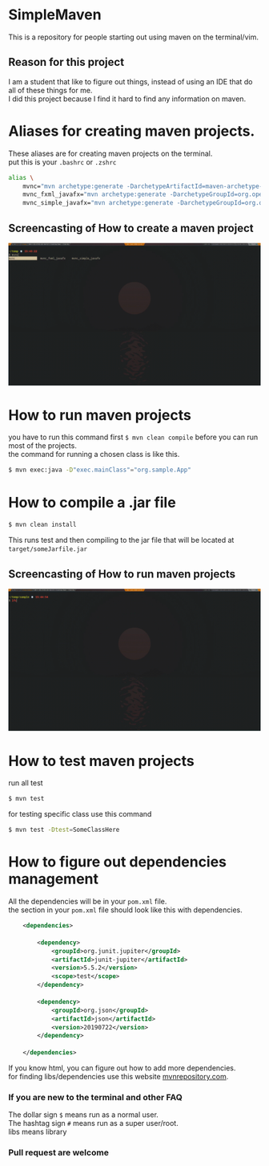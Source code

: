 # SimpleMaven
This is a repository for people starting out using maven on the terminal/vim.

## Reason for this project
I am a student that like to figure out things, instead of using an IDE that do all of these things for me.  
I did this project because I find it hard to find any information on maven.


# Aliases for creating maven projects.

These aliases are for creating maven projects on the terminal.  
put this is your `.bashrc` or `.zshrc`
```bash
alias \
	mvnc="mvn archetype:generate -DarchetypeArtifactId=maven-archetype-quickstart" \
	mvnc_fxml_javafx="mvn archetype:generate -DarchetypeGroupId=org.openjfx -DarchetypeArtifactId=javafx-archetype-fxml" \
	mvnc_simple_javafx="mvn archetype:generate -DarchetypeGroupId=org.openjfx -DarchetypeArtifactId=javafx-archetype-simple" 
```

## Screencasting of How to create a maven project
![](res/video_create_javafx.gif)

# How to run maven projects
you have to run this command first `$ mvn clean compile` before you can run most of the projects.  
the command for running a chosen class is like this.  
```bash
$ mvn exec:java -D"exec.mainClass"="org.sample.App"
```

# How to compile a .jar file
```bash
$ mvn clean install 
```
This runs test and then compiling to the jar file that will be located at `target/someJarfile.jar`

## Screencasting of How to run maven projects   
![](res/video_run_javafx.gif)

# How to test maven projects
run all test
```bash
$ mvn test
```
for testing specific class use this command 
```bash
$ mvn test -Dtest=SomeClassHere
```


# How to figure out dependencies management
All the dependencies will be in your `pom.xml` file.  
the section in your `pom.xml` file should look like this with dependencies.   
```xml
    <dependencies>

        <dependency>
            <groupId>org.junit.jupiter</groupId>
            <artifactId>junit-jupiter</artifactId>
            <version>5.5.2</version>
            <scope>test</scope>
        </dependency>

        <dependency>
            <groupId>org.json</groupId>
            <artifactId>json</artifactId>
            <version>20190722</version>
        </dependency>

    </dependencies>
```
If you know html, you can figure out how to add more dependencies.  
for finding libs/dependencies use this website [mvnrepository.com](https://mvnrepository.com/).  


### If you are new to the terminal and other FAQ
The dollar sign `$` means run as a normal user.  
The hashtag sign `#` means run as a super user/root.  
libs means library  

### Pull request are welcome
